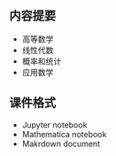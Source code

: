 ## 内容提要
* 高等数学
* 线性代数
* 概率和统计
* 应用数学


## 课件格式
* Jupyter notebook
* Mathematica notebook
* Makrdown document


